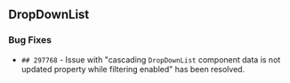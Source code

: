 ##  DropDownList

###    Bug Fixes

- `## 297768` - Issue with "cascading `DropDownList` component data is not updated property while filtering enabled" has been resolved.
